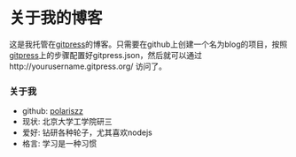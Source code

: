 关于我的博客
=========

这是我托管在[gitpress](http://www.gitpress.org/)的博客。只需要在github上创建一个名为blog的项目，按照[gitpress](http://www.gitpress.org/)上的步骤配置好gitpress.json，然后就可以通过http://yourusername.gitpress.org/ 访问了。

### 关于我

- github: [polariszz](https://github.com/polariszz)
- 现状: 北京大学工学院研三
- 爱好: 钻研各种轮子，尤其喜欢nodejs
- 格言: 学习是一种习惯
